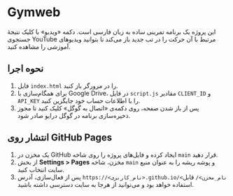 # Gymweb

این پروژه یک برنامه تمرینی ساده به زبان فارسی است. دکمه «ویدیو» با کلیک نتیجهٔ جستجوی YouTube مرتبط با آن حرکت را در تب جدید باز می‌کند تا بتوانید ویدیوهای آموزشی را مشاهده کنید.

## نحوه اجرا

1. فایل `index.html` را در مرورگر باز کنید.
2. برای همگام‌سازی با Google Drive، در فایل `script.js` مقادیر `CLIENT_ID` و `API_KEY` را با اطلاعات حساب خود جایگزین کنید.
3. پس از باز شدن صفحه، روی دکمه‌ی «اتصال به گوگل» کلیک کنید تا مجوز ذخیره‌سازی برنامه در گوگل درایو صادر شود.

## انتشار روی GitHub Pages

1. یک مخزن در GitHub ایجاد کرده و فایل‌های پروژه را روی شاخه `main` قرار دهید.
2. از بخش **Settings > Pages** مخزن، شاخه `main` و پوشه ریشه را به عنوان منبع سایت انتخاب کنید.
3. پس از فعال‌سازی، آدرس `https://<نام_کاربری>.github.io/<نام_مخزن>/` قابل استفاده خواهد بود و می‌توانید از هرجا به سایت دسترسی داشته باشید.
